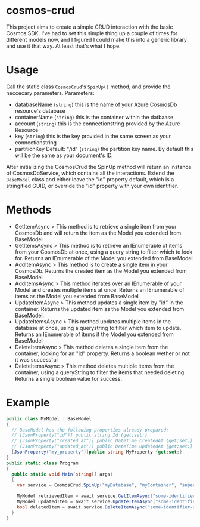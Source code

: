 # cosmos-crud

This project aims to create a simple CRUD interaction with the basic Cosmos SDK. I've had to set this simple thing up a couple of times for different models now,
and I figured I could make this into a generic library and use it that way. At least that's what I hope.

# Usage
Call the static class `CosmosCrud`'s `SpinUp()` method, and provide the neccecary parameters.
Parameters:
- databaseName (`string`) this is the name of your Azure CosmosDb resource's database
- containerName (`string`) this is the container within the datbaase
- account (`string`) this is the connectionstring provided by the Azure Resource
- key (`string`) this is the key provided in the same screen as your connectionstring
- partitionKey Default: "/id" (`string`) the partition key name. By default this will be the same as your document's ID.

After initializing the CosmosCrud the SpinUp method will return an instance of CosmosDbService, which contains all the interactions.
Extend the `BaseModel` class and either leave the "id" property default, which is a stringified GUID, or override the "id" property with your own identifier.

# Methods
- GetItemAsync > This method is to retrieve a single item from your CosmosDb and will return the item as the Model you extended from BaseModel
- GetItemsAsync > This method is to retrieve an IEnumerable of items from your CosmosDb at once, using a query string to filter which to look for. Returns an IEnumerable of the Model you extended from BaseModel
- AddItemAsync > This method is to create a single item in your CosmosDb. Returns the created item as the Model you extended from BaseModel
- AddItemsAsync > This method iterates over an IEnumerable of your Model and creates multiple items at once. Returns an IEnumerable of items as the Model you extended from BaseModel
- UpdateItemAsync > This method updates a single item by "id" in the container. Returns the updated item as the Model you extended from BaseModel.
- UpdateItemsAsync > This method updates multiple items in the database at once, using a querystring to filter which item to update. Returns an IEnumerable of items if the Model you extended from BaseModel
- DeleteItemAsync > This method deletes a single item from the container, looking for an "id" property. Returns a boolean wether or not it was successful
- DeleteItemsAsync > This method deletes multiple items from the container, using a queryString to filter the items that needed deleting. Returns a single boolean value for success.

# Example
```cs
public class MyModel : BaseModel
{
  // BaseModel has the following properties already prepared:
  // [JsonProperty("id")] public string Id {get;set;}
  // [JsonProperty("created_at")] public DateTime CreatedAt {get;set;}
  // [JsonProperty("updated_at")] public DateTime UpdatedAt {get;set;}
  [JsonProperty("my_property")]public string MyProperty {get;set;}
}
public static class Program
{
  public static void Main(string[] args)
  {
    var service = CosmosCrud.SpinUp("myDatabase", "myContainer", "super.iffy.connection/string", "someHashKeyProvidedByCosmos");

    MyModel retrievedItem = await service.GetItemAsync("some-identifier-string");
    MyModel updatedItem = await service.UpdateItemAsync("some-identifier-string", retrievedItem);
    bool deletedItem = await service.DeleteItemAsync("some-identifier-string");
  }
}
```
